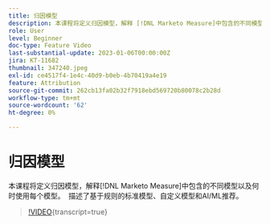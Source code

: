 ```yaml
---
title: 归因模型
description: 本课程将定义归因模型，解释 [!DNL Marketo Measure]中包含的不同模型以及何时使用每个模型。  描述了基于规则的标准模型、自定义模型和AI/ML推荐。
role: User
level: Beginner
doc-type: Feature Video
last-substantial-update: 2023-01-06T00:00:00Z
jira: KT-11682
thumbnail: 347240.jpeg
exl-id: ce4517f4-1e4c-40d9-b0eb-4b70419a4e19
feature: Attribution
source-git-commit: 262cb13fa02b32f7918ebd569720b80078c2b28d
workflow-type: tm+mt
source-wordcount: '62'
ht-degree: 0%

---
```


# 归因模型

本课程将定义归因模型，解释[!DNL Marketo Measure]中包含的不同模型以及何时使用每个模型。  描述了基于规则的标准模型、自定义模型和AI/ML推荐。

>[!VIDEO](https://video.tv.adobe.com/v/347240/?learn=on){transcript=true}
